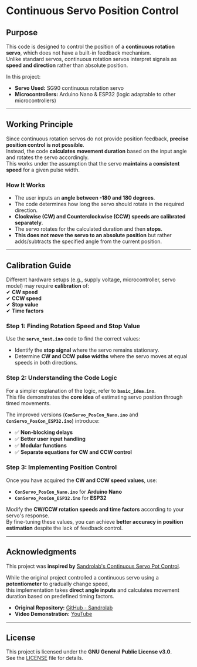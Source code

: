 # Continuous Servo Position Control

## Purpose
This code is designed to control the position of a **continuous rotation servo**, which does not have a built-in feedback mechanism.  
Unlike standard servos, continuous rotation servos interpret signals as **speed and direction** rather than absolute position.  

In this project:  
- **Servo Used:** SG90 continuous rotation servo  
- **Microcontrollers:** Arduino Nano & ESP32 (logic adaptable to other microcontrollers)  

---

## Working Principle
Since continuous rotation servos do not provide position feedback, **precise position control is not possible**.  
Instead, the code **calculates movement duration** based on the input angle and rotates the servo accordingly.  
This works under the assumption that the servo **maintains a consistent speed** for a given pulse width.  

### **How It Works**
- The user inputs an **angle between -180 and 180 degrees**.
- The code determines how long the servo should rotate in the required direction.
- **Clockwise (CW) and Counterclockwise (CCW) speeds are calibrated separately**.
- The servo rotates for the calculated duration and then **stops**.
- **This does not move the servo to an absolute position** but rather adds/subtracts the specified angle from the current position.

---

## Calibration Guide
Different hardware setups (e.g., supply voltage, microcontroller, servo model) may require **calibration** of:  
✔ **CW speed**  
✔ **CCW speed**  
✔ **Stop value**  
✔ **Time factors**  

### **Step 1: Finding Rotation Speed and Stop Value**
Use the **`servo_test.ino`** code to find the correct values:
- Identify the **stop signal** where the servo remains stationary.
- Determine **CW and CCW pulse widths** where the servo moves at equal speeds in both directions.

### **Step 2: Understanding the Code Logic**
For a simpler explanation of the logic, refer to **`basic_idea.ino`**.  
This file demonstrates the **core idea** of estimating servo position through timed movements.  

The improved versions (**`ConServo_PosCon_Nano.ino`** and **`ConServo_PosCon_ESP32.ino`**) introduce:
- ✅ **Non-blocking delays**
- ✅ **Better user input handling**
- ✅ **Modular functions**
- ✅ **Separate equations for CW and CCW control**

### **Step 3: Implementing Position Control**
Once you have acquired the **CW and CCW speed values**, use:
- **`ConServo_PosCon_Nano.ino`** for **Arduino Nano**
- **`ConServo_PosCon_ESP32.ino`** for **ESP32**

Modify the **CW/CCW rotation speeds and time factors** according to your servo's response.  
By fine-tuning these values, you can achieve **better accuracy in position estimation** despite the lack of feedback control.

---

## Acknowledgments  
This project was **inspired by** [Sandrolab's Continuous Servo Pot Control](https://github.com/sandrolab/continuous-servo-pot-control).  

While the original project controlled a continuous servo using a **potentiometer** to gradually change speed,  
this implementation takes **direct angle inputs** and calculates movement duration based on predefined timing factors.  

- **Original Repository:** [GitHub - Sandrolab](https://github.com/sandrolab/continuous-servo-pot-control)  
- **Video Demonstration:** [YouTube](https://youtu.be/qKCKjXpQUgU)  

---

## License
This project is licensed under the **GNU General Public License v3.0**.  
See the [LICENSE](LICENSE.txt) file for details.
